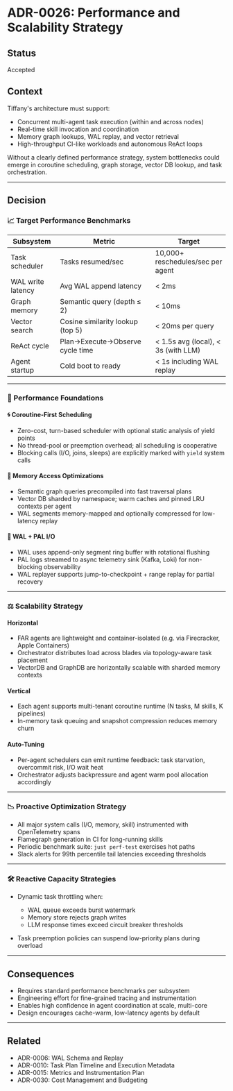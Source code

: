 # ADR-0026: Performance and Scalability Strategy

## Status
Accepted

## Context
Tiffany's architecture must support:

- Concurrent multi-agent task execution (within and across nodes)
- Real-time skill invocation and coordination
- Memory graph lookups, WAL replay, and vector retrieval
- High-throughput CI-like workloads and autonomous ReAct loops

Without a clearly defined performance strategy, system bottlenecks could emerge in coroutine scheduling, graph storage, vector DB lookup, and task orchestration.

---

## Decision

### 📈 Target Performance Benchmarks

| Subsystem              | Metric                           | Target                                  |
|------------------------|----------------------------------|-----------------------------------------|
| Task scheduler         | Tasks resumed/sec                | 10,000+ reschedules/sec per agent       |
| WAL write latency      | Avg WAL append latency           | < 2ms                                   |
| Graph memory           | Semantic query (depth ≤ 2)       | < 10ms                                  |
| Vector search          | Cosine similarity lookup (top 5) | < 20ms per query                        |
| ReAct cycle            | Plan→Execute→Observe cycle time  | < 1.5s avg (local), < 3s (with LLM)     |
| Agent startup          | Cold boot to ready               | < 1s including WAL replay               |

---

### 🧱 Performance Foundations

#### 🌀 Coroutine-First Scheduling

- Zero-cost, turn-based scheduler with optional static analysis of yield points
- No thread-pool or preemption overhead; all scheduling is cooperative
- Blocking calls (I/O, joins, sleeps) are explicitly marked with `yield` system calls

#### 🧠 Memory Access Optimizations

- Semantic graph queries precompiled into fast traversal plans
- Vector DB sharded by namespace; warm caches and pinned LRU contexts per agent
- WAL segments memory-mapped and optionally compressed for low-latency replay

#### 💾 WAL + PAL I/O

- WAL uses append-only segment ring buffer with rotational flushing
- PAL logs streamed to async telemetry sink (Kafka, Loki) for non-blocking observability
- WAL replayer supports jump-to-checkpoint + range replay for partial recovery

---

### ⚖️ Scalability Strategy

#### Horizontal

- FAR agents are lightweight and container-isolated (e.g. via Firecracker, Apple Containers)
- Orchestrator distributes load across blades via topology-aware task placement
- VectorDB and GraphDB are horizontally scalable with sharded memory contexts

#### Vertical

- Each agent supports multi-tenant coroutine runtime (N tasks, M skills, K pipelines)
- In-memory task queuing and snapshot compression reduces memory churn

#### Auto-Tuning

- Per-agent schedulers can emit runtime feedback: task starvation, overcommit risk, I/O wait heat
- Orchestrator adjusts backpressure and agent warm pool allocation accordingly

---

### 📉 Proactive Optimization Strategy

- All major system calls (I/O, memory, skill) instrumented with OpenTelemetry spans
- Flamegraph generation in CI for long-running skills
- Periodic benchmark suite: `just perf-test` exercises hot paths
- Slack alerts for 99th percentile tail latencies exceeding thresholds

---

### 🛠️ Reactive Capacity Strategies

- Dynamic task throttling when:
  - WAL queue exceeds burst watermark
  - Memory store rejects graph writes
  - LLM response times exceed circuit breaker thresholds

- Task preemption policies can suspend low-priority plans during overload

---

## Consequences

- Requires standard performance benchmarks per subsystem
- Engineering effort for fine-grained tracing and instrumentation
- Enables high confidence in agent coordination at scale, multi-core
- Design encourages cache-warm, low-latency agents by default

---

## Related

- ADR-0006: WAL Schema and Replay
- ADR-0010: Task Plan Timeline and Execution Metadata
- ADR-0015: Metrics and Instrumentation Plan
- ADR-0030: Cost Management and Budgeting
